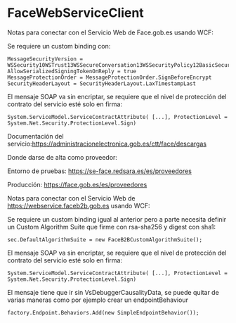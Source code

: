 # FaceWebServiceClient
Notas para conectar con el Servicio Web de Face.gob.es usando WCF:

Se requiere un custom binding con:

    MessageSecurityVersion = WSSecurity10WSTrust13WSSecureConversation13WSSecurityPolicy12BasicSecurityProfile10
    AllowSerializedSigningTokenOnReply = true
    MessageProtectionOrder = MessageProtectionOrder.SignBeforeEncrypt
    SecurityHeaderLayout = SecurityHeaderLayout.LaxTimestampLast

El mensaje SOAP va sin encriptar, se requiere que el nivel de protección del contrato del servicio esté solo en firma:

    System.ServiceModel.ServiceContractAttribute( [...], ProtectionLevel = System.Net.Security.ProtectionLevel.Sign)


Documentación del servicio:https://administracionelectronica.gob.es/ctt/face/descargas

Donde darse de alta como proveedor:

Entorno de pruebas: https://se-face.redsara.es/es/proveedores

Producción: https://face.gob.es/es/proveedores


Notas para conectar con el Servicio Web de https://webservice.faceb2b.gob.es usando WCF:

Se requiere un custom binding igual al anterior pero a parte necesita definir un Custom Algorithm Suite que firme con rsa-sha256 y digest con sha1:
    
    sec.DefaultAlgorithmSuite = new FaceB2BCustomAlgorithmSuite();
    
El mensaje SOAP va sin encriptar, se requiere que el nivel de protección del contrato del servicio esté solo en firma:

    System.ServiceModel.ServiceContractAttribute( [...], ProtectionLevel = System.Net.Security.ProtectionLevel.Sign)
    
El mensaje tiene que ir sin VsDebuggerCausalityData, se puede quitar de varias maneras como por ejemplo crear un endpointBehaviour

    factory.Endpoint.Behaviors.Add(new SimpleEndpointBehavior());
